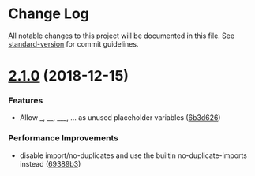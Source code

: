 # Change Log

All notable changes to this project will be documented in this file. See [standard-version](https://github.com/conventional-changelog/standard-version) for commit guidelines.

<a name="2.1.0"></a>
# [2.1.0](https://gitlab.com/elium/product/eslint-config-elium/compare/v2.0.2...v2.1.0) (2018-12-15)


### Features

* Allow _, __, ___, ... as unused placeholder variables ([6b3d626](https://gitlab.com/elium/product/eslint-config-elium/commit/6b3d626))


### Performance Improvements

* disable import/no-duplicates and use the builtin no-duplicate-imports instead ([69389b3](https://gitlab.com/elium/product/eslint-config-elium/commit/69389b3))
